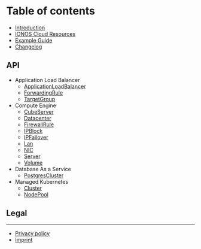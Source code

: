 # Table of contents

* [Introduction](README.md)
* [IONOS Cloud Resources](RESOURCES.md)
* [Example Guide](../examples/example.md)
* [Changelog](CHANGELOG.md)

## API

* Application Load Balancer
    * [ApplicationLoadBalancer](api/application-load-balancer/applicationloadbalancer.md)
    * [ForwardingRule](api/application-load-balancer/forwardingrule.md)
    * [TargetGroup](api/application-load-balancer/targetgroup.md)
* Compute Engine
    * [CubeServer](api/compute-engine/cubeserver.md)
    * [Datacenter](api/compute-engine/datacenter.md)
    * [FirewallRule](api/compute-engine/firewallrule.md)
    * [IPBlock](api/compute-engine/ipblock.md)
    * [IPFailover](api/compute-engine/ipfailover.md)
    * [Lan](api/compute-engine/lan.md)
    * [NIC](api/compute-engine/nic.md)
    * [Server](api/compute-engine/server.md)
    * [Volume](api/compute-engine/volume.md)
* Database As a Service
    * [PostgresCluster](api/database-as-a-service/postgrescluster.md)
* Managed Kubernetes
    * [Cluster](api/managed-kubernetes/cluster.md)
    * [NodePool](api/managed-kubernetes/nodepool.md)

## Legal

---

* [Privacy policy](https://www.ionos.com/terms-gtc/terms-privacy/)
* [Imprint](https://www.ionos.de/impressum)
